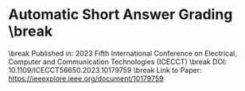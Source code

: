 # Automatic Short Answer Grading \break
\break
Published in: 2023 Fifth International Conference on Electrical, Computer and Communication Technologies (ICECCT) \break
DOI: 10.1109/ICECCT56650.2023.10179759 \break
Link to Paper: https://ieeexplore.ieee.org/document/10179759
